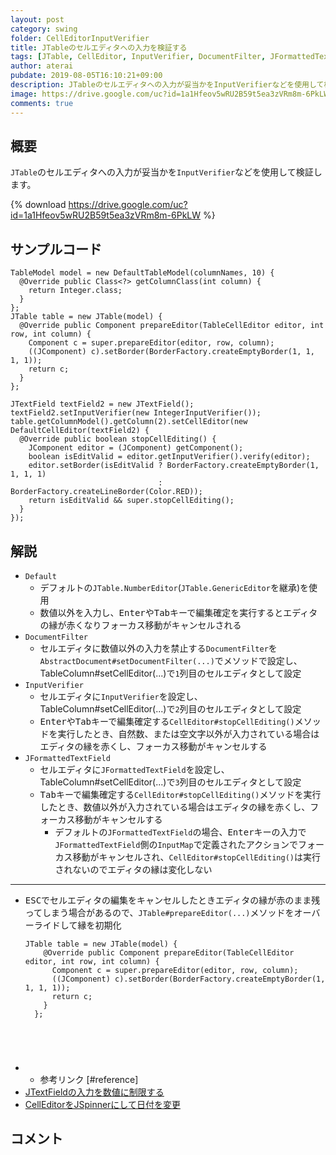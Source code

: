 ```yaml
---
layout: post
category: swing
folder: CellEditorInputVerifier
title: JTableのセルエディタへの入力を検証する
tags: [JTable, CellEditor, InputVerifier, DocumentFilter, JFormattedTextField]
author: aterai
pubdate: 2019-08-05T16:10:21+09:00
description: JTableのセルエディタへの入力が妥当かをInputVerifierなどを使用して検証します。
image: https://drive.google.com/uc?id=1a1Hfeov5wRU2B59t5ea3zVRm8m-6PkLW
comments: true
---
```

## 概要
`JTable`のセルエディタへの入力が妥当かを`InputVerifier`などを使用して検証します。

{% download https://drive.google.com/uc?id=1a1Hfeov5wRU2B59t5ea3zVRm8m-6PkLW %}

## サンプルコード
<pre class="prettyprint"><code>TableModel model = new DefaultTableModel(columnNames, 10) {
  @Override public Class&lt;?&gt; getColumnClass(int column) {
    return Integer.class;
  }
};
JTable table = new JTable(model) {
  @Override public Component prepareEditor(TableCellEditor editor, int row, int column) { 
    Component c = super.prepareEditor(editor, row, column);
    ((JComponent) c).setBorder(BorderFactory.createEmptyBorder(1, 1, 1, 1));
    return c;
  }
};

JTextField textField2 = new JTextField();
textField2.setInputVerifier(new IntegerInputVerifier());
table.getColumnModel().getColumn(2).setCellEditor(new DefaultCellEditor(textField2) {
  @Override public boolean stopCellEditing() {
    JComponent editor = (JComponent) getComponent();
    boolean isEditValid = editor.getInputVerifier().verify(editor);
    editor.setBorder(isEditValid ? BorderFactory.createEmptyBorder(1, 1, 1, 1)
                                 : BorderFactory.createLineBorder(Color.RED));
    return isEditValid &amp;&amp; super.stopCellEditing();
  }
});
</code></pre>

## 解説
- `Default`
    - デフォルトの`JTable.NumberEditor`(`JTable.GenericEditor`を継承)を使用
    - 数値以外を入力し、<kbd>Enter</kbd>や<kbd>Tab</kbd>キーで編集確定を実行するとエディタの縁が赤くなりフォーカス移動がキャンセルされる
- `DocumentFilter`
    - セルエディタに数値以外の入力を禁止する`DocumentFilter`を`AbstractDocument#setDocumentFilter(...)`でメソッドで設定し、TableColumn#setCellEditor(...)で`1`列目のセルエディタとして設定
- `InputVerifier`
    - セルエディタに`InputVerifier`を設定し、TableColumn#setCellEditor(...)で`2`列目のセルエディタとして設定
    - <kbd>Enter</kbd>や<kbd>Tab</kbd>キーで編集確定する`CellEditor#stopCellEditing()`メソッドを実行したとき、自然数、または空文字以外が入力されている場合はエディタの縁を赤くし、フォーカス移動がキャンセルする
- `JFormattedTextField`
    - セルエディタに`JFormattedTextField`を設定し、TableColumn#setCellEditor(...)で`3`列目のセルエディタとして設定
    - <kbd>Tab</kbd>キーで編集確定する`CellEditor#stopCellEditing()`メソッドを実行したとき、数値以外が入力されている場合はエディタの縁を赤くし、フォーカス移動がキャンセルする
        - デフォルトの`JFormattedTextField`の場合、<kbd>Enter</kbd>キーの入力で`JFormattedTextField`側の`InputMap`で定義されたアクションでフォーカス移動がキャンセルされ、`CellEditor#stopCellEditing()`は実行されないのでエディタの縁は変化しない

<!-- dummy comment line for breaking list -->

- - - -
- <kbd>ESC</kbd>でセルエディタの編集をキャンセルしたときエディタの縁が赤のまま残ってしまう場合があるので、`JTable#prepareEditor(...)`メソッドをオーバーライドして縁を初期化
    
    <pre class="prettyprint"><code>JTable table = new JTable(model) {
      @Override public Component prepareEditor(TableCellEditor editor, int row, int column) { 
        Component c = super.prepareEditor(editor, row, column);
        ((JComponent) c).setBorder(BorderFactory.createEmptyBorder(1, 1, 1, 1));
        return c;
      }
    };
</code></pre>
- * 参考リンク [#reference]
- [JTextFieldの入力を数値に制限する](https://ateraimemo.com/Swing/NumericTextField.html)
- [CellEditorをJSpinnerにして日付を変更](https://ateraimemo.com/Swing/DateCellEditor.html)

<!-- dummy comment line for breaking list -->

## コメント
